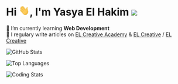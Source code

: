# Hi <img src='https://github.com/elhakimyasya/elhakimyasya/blob/master/assets/Hi.gif' width='29' height='29' />, I'm Yasya El Hakim ![](https://visitor-badge.glitch.me/badge?page_id=elhakimyasya.elhakimyasya)
🌱 I’m currently learning **Web Development**<br />
📝 I regulary write articles on [EL Creative Academy](https://www.elcreativeacademy.com/) & [EL Creative](https://elcreative.id/) /  [EL Creative](https://elcreative.net/)<br />


![GitHub Stats](https://github-readme-stats.vercel.app/api?username=elhakimyasya&show_icons=true&count_private=true&theme=gotham&rank_icon=github)

![Top Languages](https://github-readme-stats.vercel.app/api/top-langs/?username=elhakimyasya&title_color=2aa889&text_color=99d1ce&icon_color=2bbc8a&bg_color=0c1014&langs_count=10&layout=donut&count_private=true)

![Coding Stats](https://github-readme-stats.vercel.app/api/wakatime?username=elhakimyasya&layout=compact&theme=gotham&custom_title=Coding+Stats)
